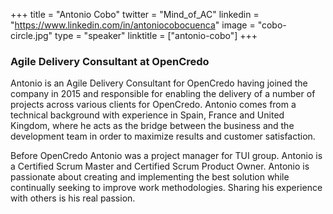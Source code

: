 +++
title = "Antonio Cobo"
twitter = "Mind_of_AC"
linkedin = "https://www.linkedin.com/in/antoniocobocuenca"
image = "cobo-circle.jpg"
type = "speaker"
linktitle = ["antonio-cobo"]
+++

<h3>Agile Delivery Consultant at OpenCredo</h3>

<p>Antonio is an Agile Delivery Consultant for OpenCredo having joined the company in 2015 and responsible for enabling the delivery of a number of projects across various clients for OpenCredo. Antonio comes from a technical background with experience in Spain, France and United Kingdom, where he acts as the bridge between the business and the development team in order to maximize results and customer satisfaction.</p>

<p>Before OpenCredo Antonio was a project manager for TUI group. Antonio is a Certified Scrum Master and Certified Scrum Product Owner. Antonio is passionate about creating and implementing the best solution while continually seeking to improve work methodologies. Sharing his experience with others is his real passion.</p>